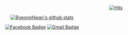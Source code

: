 <div align=right>

[![Hits](https://hits.seeyoufarm.com/api/count/incr/badge.svg?url=https%3A%2F%2Fgithub.com%2FKimByeongHwan&count_bg=%2379C83D&title_bg=%23555555&icon=&icon_color=%23E7E7E7&title=hits&edge_flat=false)](https://hits.seeyoufarm.com)

</div>

<div align=center>

[![ByeongHwan's github stats](https://github-readme-stats.vercel.app/api?username=BottleH)](https://github.com/anuraghazra/github-readme-stats)

[![Facebook Badge](https://img.shields.io/badge/-Facebook-1877f2?style=flat-square&logo=facebook&logoColor=white&link=https://www.facebook.com/profile.php?id=100003897905415)](https://www.facebook.com/profile.php?id=100003897905415)
[![Gmail Badge](https://img.shields.io/badge/-Gmail-d14836?style=flat-square&logo=Gmail&logoColor=white&link=mailto:guys1017@korea.ac.kr)](mailto:guys1017@korea.ac.kr)

</div>
